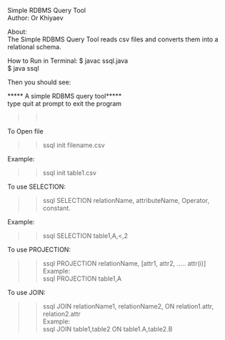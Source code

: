 Simple RDBMS Query Tool<br />
Author: Or Khiyaev <br />

About: <br />
The Simple RDBMS Query Tool reads csv files and converts them into a relational schema. <br />



How to Run in Terminal: 
$ javac ssql.java <br />
$ java ssql <br />

Then you should see: 

***** A simple RDBMS query tool***** <br />
type quit at prompt to exit the program<br />

>><br />

To Open file <br />
>> ssql init filename.csv <br />

Example: <br />
>> ssql init table1.csv <br />

To use SELECTION:<br />
>> ssql SELECTION relationName, attributeName, Operator, constant. <br />

Example:<br />
>> ssql SELECTION table1,A,<,2<br />

To use PROJECTION:<br />
>> ssql PROJECTION relationName, [attr1, attr2, ….. attr(i)]<br />
Example:<br />
>> ssql PROJECTION table1,A <br />

To use JOIN:<br />
>> ssql JOIN relationName1, relationName2, ON relation1.attr, relation2.attr<br />
Example: <br />
>> ssql JOIN table1,table2 ON table1.A,table2.B <br />

